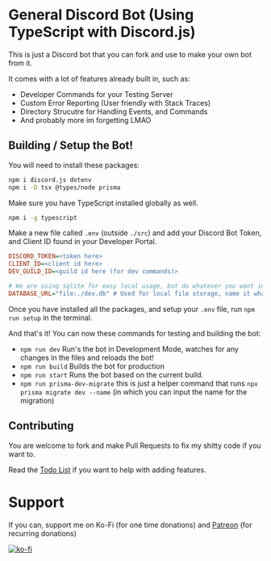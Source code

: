 # General Discord Bot (Using TypeScript with Discord.js)
This is just a Discord bot that you can fork and use to make your own bot from it.

It comes with a lot of features already built in, such as:
- Developer Commands for your Testing Server
- Custom Error Reporting (User friendly with Stack Traces)
- Directory Strucutre for Handling Events, and Commands
- And probably more im forgetting LMAO

## Building / Setup the Bot!
You will need to install these packages:
```bash
npm i discord.js dotenv
npm i -D tsx @types/node prisma
```
Make sure you have TypeScript installed globally as well.
```bash
npm i -g typescript
```
Make a new file called `.env` (outside `./src`) and add your Discord Bot Token, and Client ID found in your Developer Portal.
```ini
DISCORD_TOKEN=<token here>
CLIENT_ID=<client id here>
DEV_GUILD_ID=<guild id here (for dev commands)>

# We are using sqlite for easy local usage, but do whatever you want in Prisma lol.
DATABASE_URL="file:./dev.db" # Used for local file storage, name it whatever you want?? Idk I don't fully understand Prisma LMAO
```
Once you have installed all the packages, and setup your `.env` file, run `npm run setup` in the terminal.

And that's it! You can now these commands for testing and building the bot:
- `npm run dev` Run's the bot in Development Mode, watches for any changes in the files and reloads the bot!
- `npm run build` Builds the bot for production
- `npm run start` Runs the bot based on the current build.
- `npm run prisma-dev-migrate` this is just a helper command that runs `npx prisma migrate dev --name` (in which you can input the name for the migration)

## Contributing
You are welcome to fork and make Pull Requests to fix my shitty code if you want to.

Read the [Todo List](TODO.md) if you want to help with adding features.

# Support
If you can, support me on Ko-Fi (for one time donations) and [Patreon](https://www.patreon.com/LJcool) (for recurring donations)

[![ko-fi](https://ko-fi.com/img/githubbutton_sm.svg)](https://ko-fi.com/X8X4PZBTA)
